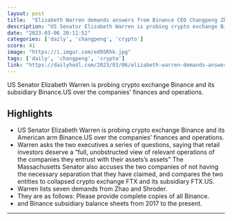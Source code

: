 ```yaml
---
layout: post
title:  "Elizabeth Warren demands answers from Binance CEO Changpeng Zhao regarding Crypto Exchange finances"
description: "US Senator Elizabeth Warren is probing crypto exchange Binance and its subsidiary Binance.US over the companies' finances and operations."
date: "2023-03-06 20:11:52"
categories: ['daily', 'changpeng', 'crypto']
score: 41
image: "https://i.imgur.com/ed95Rhk.jpg"
tags: ['daily', 'changpeng', 'crypto']
link: "https://dailyhodl.com/2023/03/06/elizabeth-warren-demands-answers-from-binance-ceo-changpeng-zhao-regarding-crypto-exchange-finances/"
---
```


US Senator Elizabeth Warren is probing crypto exchange Binance and its subsidiary Binance.US over the companies' finances and operations.

## Highlights

- US Senator Elizabeth Warren is probing crypto exchange Binance and its American arm Binance.US over the companies’ finances and operations.
- Warren asks the two executives a series of questions, saying that retail investors deserve a “full, unobstructed view of relevant operations of the companies they entrust with their assets’s assets” The Massachusetts Senator also accuses the two companies of not having the necessary separation that they have claimed, and compares the two entities to collapsed crypto exchange FTX and its subsidiary FTX.US.
- Warren lists seven demands from Zhao and Shroder.
- They are as follows: Please provide complete copies of all Binance.
- and Binance subsidiary balance sheets from 2017 to the present.

---
